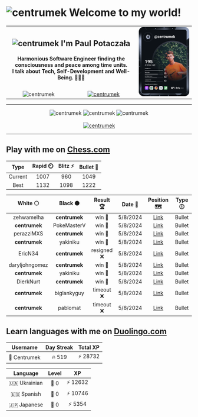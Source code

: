 <h1>
  <img
    src="https://emojis.slackmojis.com/emojis/images/1531849430/4246/blob-sunglasses.gif"
    width="30"
    alt="centrumek"
  />
  Welcome to my world!
</h1>

<table>
  <tbody>
    <tr>
      <td align="center" width="70%" colspan="2">
        <h2>
          <img
            src="https://raw.githubusercontent.com/MartinHeinz/MartinHeinz/master/wave.gif"
            width="30px"
            alt="centrumek"
          />
          I'm Paul Potaczała
        </h2>
        <h4>
          Harmonious Software Engineer finding the consciousness and peace among time units.
          <br/>
          I talk about Tech, Self-Development and Well-Being. 🌿🧘🚀
        </h4>
      </td>
      <td width="30%" rowspan="2">
        <a href="https://app.daily.dev/centrumek">
          <img
            src="./devcard.svg"
            alt="centrumek"
          />
        </a>
      </td>
    </tr>
    <tr align="center">
      <td>
        <img
          src="https://komarev.com/ghpvc/?username=centrumek&label=visitors&color=0e75b6&style=flat"
          alt="centrumek"
        >
      </td>
      <td>
        <a href="https://stackoverflow.com/users/14496012/centrumek">
          <img
            src="https://stackoverflow.com/users/flair/14496012.png?theme=dark"
            alt="centrumek"
          >
        </a>
      </td>
    </tr>
  </tbody>
</table>

---
<div align="center">
  <img 
    src="https://github-readme-stats.vercel.app/api?username=centrumek&show_icons=true&count_private=true&theme=dark&hide_border=true&hide=issues,contribs&bg_color=00000000"
    alt="centrumek"
  />
  <img
    src="https://github-readme-stats.vercel.app/api/top-langs/?username=centrumek&layout=compact&hide_border=true&theme=dark&bg_color=00000000&langs_count=6&exclude_repo=air-statistic-app"
    alt="centrumek"
  />
  <img 
    src="https://github-readme-streak-stats.herokuapp.com?user=centrumek&theme=dark&hide_border=true&background=FFFFFF00"
    alt="centrumek"
  />
  <br/>
  <br/>
  <a href="https://www.buymeacoffee.com/centrumek">
    <img
      src="https://cdn.buymeacoffee.com/buttons/v2/default-orange.png"
      height="50"
      width="210"
      alt="centrumek"
    />
  </a>
</div>

---

## Play with me on [Chess.com](https://www.chess.com/member/centrumek)

<div align="center">
<!--START_SECTION:chessStats-->
<!-- Automatically generated with https://github.com/Balastrong/chess-stats-action -->

| Type | Rapid ⏲️ | Blitz ⚡ | Bullet 🔫 |
|:---:|:---:|:---:|:---:|
| Current | 1007 | 960 | 1049 |
| Best | 1132 | 1098 | 1222 |

| White ⚪ | Black ⚫ | Result 🏆 | Date 📅 | Position 🗺️ | Type 🕕 |
|:---:|:---:|:---:|:---:|:---:|:---:|
| zehwamelha | **centrumek** | win 🥇 | 5/8/2024 | <a href="http://www.ee.unb.ca/cgi-bin/tervo/fen.pl?select=8/2kp4/4p3/3p2K1/3n4/8/8/5r2 w - -">Link</a> | Bullet |
| **centrumek** | PokeMasterV | win 🥇 | 5/8/2024 | <a href="http://www.ee.unb.ca/cgi-bin/tervo/fen.pl?select=6k1/ppp1q1pp/2n1b3/4p3/4P2P/2PP2Q1/PP2K3/RN3r2 b - -">Link</a> | Bullet |
| perazziMXS | **centrumek** | win 🥇 | 5/8/2024 | <a href="http://www.ee.unb.ca/cgi-bin/tervo/fen.pl?select=r1b4r/p1P1b1k1/5p1n/8/Q7/4q3/PP2B2R/R3K1q1 w Q -">Link</a> | Bullet |
| **centrumek** | yakiniku | win 🥇 | 5/8/2024 | <a href="http://www.ee.unb.ca/cgi-bin/tervo/fen.pl?select=6k1/1pp2pp1/2P5/1K2p3/1P1r3p/8/8/8 b - -">Link</a> | Bullet |
| EricN34 | **centrumek** | resigned ❌ | 5/8/2024 | <a href="http://www.ee.unb.ca/cgi-bin/tervo/fen.pl?select=8/8/2N4R/1B1pPkpp/5p2/2P5/1P3PPP/5RK1 b - -">Link</a> | Bullet |
| daryljohngomez | **centrumek** | win 🥇 | 5/8/2024 | <a href="http://www.ee.unb.ca/cgi-bin/tervo/fen.pl?select=8/pp1k4/2p5/4P1b1/3P4/6P1/PPP5/1K3r2 w - -">Link</a> | Bullet |
| **centrumek** | yakiniku | win 🥇 | 5/8/2024 | <a href="http://www.ee.unb.ca/cgi-bin/tervo/fen.pl?select=6k1/p1p3p1/4Q3/2p2Pp1/3p2R1/1P3P1q/P1PK4/6R1 b - -">Link</a> | Bullet |
| DierkNurt | **centrumek** | win 🥇 | 5/8/2024 | <a href="http://www.ee.unb.ca/cgi-bin/tervo/fen.pl?select=8/p3b1pp/1p6/k1pqN3/8/8/PPP2PPP/R1B1K2R w KQ -">Link</a> | Bullet |
| **centrumek** | biglankyguy | timeout ❌ | 5/8/2024 | <a href="http://www.ee.unb.ca/cgi-bin/tervo/fen.pl?select=r5k1/6p1/2B2p1p/p2P2q1/3KP3/8/8/2R5 w - -">Link</a> | Bullet |
| **centrumek** | pablomat | timeout ❌ | 5/8/2024 | <a href="http://www.ee.unb.ca/cgi-bin/tervo/fen.pl?select=3R4/5kpp/2B2q2/4pr2/6K1/8/7P/8 w - -">Link</a> | Bullet |

<!--END_SECTION:chessStats-->
</div>

## Learn languages with me on [Duolingo.com](https://www.duolingo.com/profile/Centrumek)

<div align="center">
<!--START_SECTION:duolingoStats-->
<!-- Automatically generated with https://github.com/centrumek/duolingo-readme-stats-->

| Username | Day Streak | Total XP |
|:---:|:---:|:---:|
| 👤 Centrumek | 🔥 519 | ⚡ 28732 |

| Language | Level | XP |
|:---:|:---:|:---:|
| 🇺🇦 Ukrainian | 👑 0 | ⚡ 12632 |
| 🇪🇸 Spanish | 👑 0 | ⚡ 10746 |
| 🇯🇵 Japanese | 👑 0 | ⚡ 5354 |

<!--END_SECTION:duolingoStats-->
</div>
<!--
**centrumek/centrumek** is a ✨ _special_ ✨ repository because its `README.md` (this file) appears on your GitHub profile.

Here are some ideas to get you started:

- 🔭 I’m currently working on ...
- 🌱 I’m currently learning ...
- 👯 I’m looking to collaborate on ...
- 🤔 I’m looking for help with ...
- 💬 Ask me about ...
- 📫 How to reach me: ...
- 😄 Pronouns: ...
- ⚡ Fun fact: ...
-->
